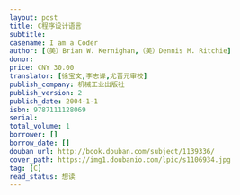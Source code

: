 ```yaml
---
layout: post
title: C程序设计语言
subtitle: 
casename: I am a Coder
author: [（美）Brian W. Kernighan,（美）Dennis M. Ritchie]
donor: 
price: CNY 30.00
translator: [徐宝文,李志译,尤晋元审校]
publish_company: 机械工业出版社
publish_version: 2
publish_date: 2004-1-1
isbn: 9787111128069
serial: 
total_volume: 1
borrower: []
borrow_date: []
douban_url: http://book.douban.com/subject/1139336/
cover_path: https://img1.doubanio.com/lpic/s1106934.jpg
tag: [C]
read_status: 想读
---
```

